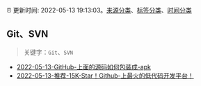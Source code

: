 :alarm_clock: 更新时间: 2022-05-13 19:13:03。[来源分类](../README.md)、[标签分类](../TAGS.md)、[时间分类](../TIMELINE.md)

## Git、SVN


> 关键字：`Git`、`SVN`



- [2022-05-13-GitHub-上面的源码如何包装成-apk](https://www.v2ex.com/t/852734) 
- [2022-05-13-推荐-15K-Star！Github-上最火的低代码开发平台！](https://toutiao.io/k/3qv24va) 